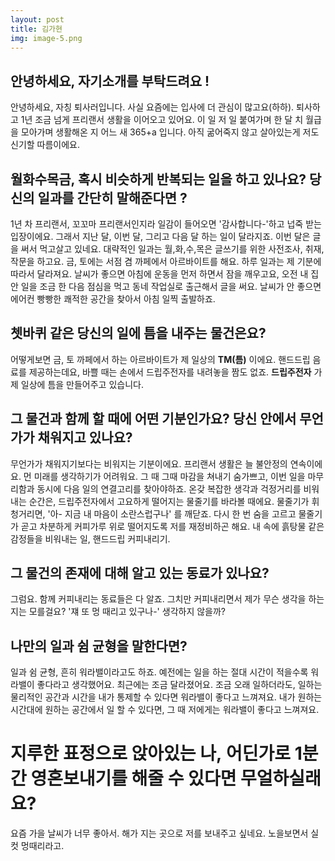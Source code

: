 ```yaml
---
layout: post
title: 김가현
img: image-5.png
---
```



## 안녕하세요, 자기소개를 부탁드려요 !

안녕하세요, 자칭 퇴사러입니다. 사실 요즘에는 입사에 더 관심이 많고요(하하). 퇴사하고 1년 조금 넘게 프리랜서 생활을 이어오고 있어요.
이 일 저 일 붙여가며 한 달 치 월급을 모아가며 생활해온 지 어느 새 365+a 입니다. 아직 굶어죽지 않고 살아있는게 저도 신기할 따름이에요.


## 월화수목금, 혹시 비슷하게 반복되는 일을 하고 있나요? 당신의 일과를 간단히 말해준다면 ?

1년 차 프리랜서, 꼬꼬마 프리랜서인지라 일감이 들어오면 '감사합니다-'하고 넙죽 받는 입장이에요. 그래서 지난 달, 이번 달, 그리고 다음 달 하는 일이 달라지죠.
이번 달은 글을 써서 먹고살고 있네요. 대략적인 일과는 월,화,수,목은 글쓰기를 위한 사전조사, 취재, 작문을 하고요. 금, 토에는 서점 겸 까페에서 아르바이트를 해요.
하루 일과는 제 기분에 따라서 달라져요. 날씨가 좋으면 아침에 운동을 먼저 하면서 잠을 깨우고요, 오전 내 집안 일을 조금 한 다음 점심을 먹고 동네 작업실로 출근해서 글을 써요.
날씨가 안 좋으면 에어컨 빵빵한 쾌적한 공간을 찾아서 아침 일찍 출발하죠.


## 쳇바퀴 같은 당신의 일에 틈을 내주는 물건은요?

어떻게보면 금, 토 까페에서 하는 아르바이트가 제 일상의 **TM(틈)** 이에요.
핸드드립 음료를 제공하는데요, 바쁠 때는 손에서 드립주전자를 내려놓을 짬도 없죠.
**드립주전자** 가 제 일상에 틈을 만들어주고 있습니다.

## 그 물건과 함께 할 때에 어떤 기분인가요? 당신 안에서 무언가가 채워지고 있나요?

무언가가 채워지기보다는 비워지는 기분이에요. 프리랜서 생활은 늘 불안정의 연속이에요.
먼 미래를 생각하기가 어려워요. 그 때 그때 마감을 쳐내기 숨가쁘고, 이번 일을 마무리함과 동시에 다음 일의 연결고리를 찾아야하죠.
온갖 복잡한 생각과 걱정거리를 비워내는 순간은, 드립주전자에서 고요하게 떨어지는 물줄기를 바라볼 때에요.
물줄기가 휘청거리면, '아- 지금 내 마음이 소란스럽구나' 를 깨닫죠. 다시 한 번 숨을 고르고 물줄기가 곧고 차분하게 커피가루 위로 떨어지도록
저를 재정비하곤 해요. 내 속에 흙탕물 같은 감정들을 비워내는 일, 핸드드립 커피내리기.


## 그 물건의 존재에 대해 알고 있는 동료가 있나요?

그럼요. 함께 커피내리는 동료들은 다 알죠. 그치만 커피내리면서 제가 무슨 생각을 하는지는 모를걸요?
'쟤 또 멍 때리고 있구나-' 생각하지 않을까?


## 나만의 일과 쉼 균형을 말한다면?

일과 쉼 균형, 흔히 워라밸이라고도 하죠. 예전에는 일을 하는 절대 시간이 적을수록 워라밸이 좋다라고 생각했어요.
최근에는 조금 달라졌어요. 조금 오래 일하더라도, 일하는 물리적인 공간과 시간을 내가 통제할 수 있다면 워라밸이 좋다고 느껴져요.
내가 원하는 시간대에 원하는 공간에서 일 할 수 있다면, 그 때 저에게는 워라밸이 좋다고 느껴져요.  


# 지루한 표정으로 앉아있는 나, 어딘가로 1분 간 영혼보내기를 해줄 수 있다면 무얼하실래요?

요즘 가을 날씨가 너무 좋아서. 해가 지는 곳으로 저를 보내주고 싶네요. 노을보면서 실컷 멍때리라고.
